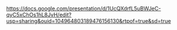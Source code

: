https://docs.google.com/presentation/d/1UcQXdrfL5uBWJeC-qyC5xChOs1hL8JvH/edit?usp=sharing&ouid=104964803189476156130&rtpof=true&sd=true